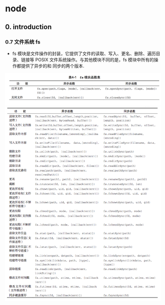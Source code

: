 # node

## 0. introduction

### 0.7 文件系统 fs

- fs 模块是文件操作的封装，它提供了文件的读取、写入、更名、删除、遍历目录、链接等 POSIX 文件系统操作。与其他模块不同的是，fs 模块中所有的操作都提供了异步的和 同步的两个版本.

![fs模块函数](../images/fs1.png "fs模块函数")
![fs模块函数](../images/fs2.png "fs模块函数")
